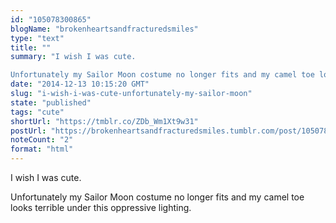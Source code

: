 ```yaml
---
id: "105078300865"
blogName: "brokenheartsandfracturedsmiles"
type: "text"
title: ""
summary: "I wish I was cute. 

Unfortunately my Sailor Moon costume no longer fits and my camel toe looks terrible under this oppressive..."
date: "2014-12-13 10:15:20 GMT"
slug: "i-wish-i-was-cute-unfortunately-my-sailor-moon"
state: "published"
tags: "cute"
shortUrl: "https://tmblr.co/ZDb_Wm1Xt9w31"
postUrl: "https://brokenheartsandfracturedsmiles.tumblr.com/post/105078300865/i-wish-i-was-cute-unfortunately-my-sailor-moon"
noteCount: "2"
format: "html"
---
```


I wish I was cute. 

Unfortunately my Sailor Moon costume no longer fits and my camel toe looks terrible under this oppressive lighting.